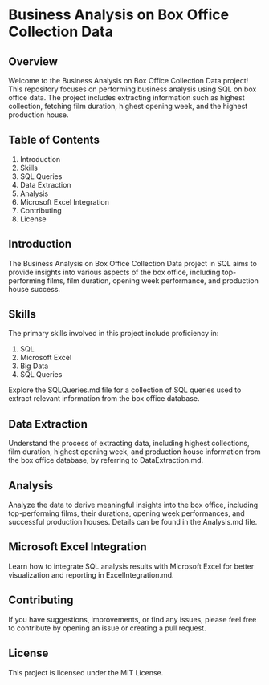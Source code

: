 # Business Analysis on Box Office Collection Data
## Overview
Welcome to the Business Analysis on Box Office Collection Data project! This repository focuses on performing business analysis using SQL on box office data. The project includes extracting information such as highest collection, fetching film duration, highest opening week, and the highest production house.

## Table of Contents
1. Introduction
2. Skills
3. SQL Queries
4. Data Extraction
5. Analysis
6. Microsoft Excel Integration
7. Contributing
8. License
## Introduction
The Business Analysis on Box Office Collection Data project in SQL aims to provide insights into various aspects of the box office, including top-performing films, film duration, opening week performance, and production house success.

## Skills
The primary skills involved in this project include proficiency in:

1. SQL
2. Microsoft Excel
3. Big Data
4. SQL Queries

Explore the SQLQueries.md file for a collection of SQL queries used to extract relevant information from the box office database.

## Data Extraction
Understand the process of extracting data, including highest collections, film duration, highest opening week, and production house information from the box office database, by referring to DataExtraction.md.

## Analysis
Analyze the data to derive meaningful insights into the box office, including top-performing films, their durations, opening week performances, and successful production houses. Details can be found in the Analysis.md file.

## Microsoft Excel Integration
Learn how to integrate SQL analysis results with Microsoft Excel for better visualization and reporting in ExcelIntegration.md.

## Contributing
If you have suggestions, improvements, or find any issues, please feel free to contribute by opening an issue or creating a pull request.

## License
This project is licensed under the MIT License.





